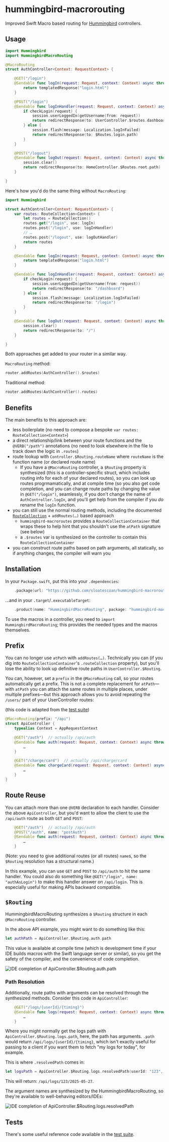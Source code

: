 # hummingbird-macrorouting

Improved Swift Macro based routing for [Hummingbird](https://hummingbird.codes) controllers.

## Usage

```swift
import Hummingbird
import HummingbirdMacroRouting

@MacroRouting
struct AuthController<Context: RequestContext> {

    @GET("/login")
    @Sendable func logIn(request: Request, context: Context) async throws -> Response {
        return templatedResponse("login.html")
    }

    @POST("/login")
    @Sendable func logInHandler(request: Request, context: Context) async throws -> Response {
        if checkLogin(request) {
            session.userLoggedIn(getUsername(from: request))
            return redirectResponse(to: UserController.$routes.dashboard.path)
        } else {
            session.flash(message: Localization.logInFailed)
            return redirectResponse(to: $Routes.login.path)
        }
    }

    @POST("/logout")
    @Sendable func logOut(request: Request, context: Context) async throws -> Response {
        session.clear()
        return redirectResponse(to: HomeController.$Routes.root.path)
    }

}
```

Here's how you'd do the same thing without `MacroRouting`:


```swift
import Hummingbird

struct AuthController<Context: RequestContext> {
    var routes: RouteCollection<Context> {
        let routes = RouteCollection()
        routes.get("/login", use: logIn)
        routes.post("/login", use: logInHandler)
        // …
        routes.post("/logout", use: logOutHandler)
        return routes
    }

    @Sendable func logIn(request: Request, context: Context) async throws -> Response {
        return templatedResponse("login.html")
    }

    @Sendable func logInHandler(request: Request, context: Context) async throws -> Response {
        if checkLogin(request) {
            session.userLoggedIn(getUsername(from: request))
            return redirectResponse(to: "/dashboard")
        } else {
            session.flash(message: Localization.logInFailed)
            return redirectResponse(to: "/login")
        }
    }

    @Sendable func logOut(request: Request, context: Context) async throws -> Response {
        session.clear()
        return redirectResponse(to: "/")
    }

}
```

Both approaches get added to your router in a similar way.

`MacroRouting` method:

```swift
router.addRoutes(AuthController().$routes)
```
Traditional method:

```swift
router.addRoutes(AuthController().routes)
```

## Benefits

The main benefits to this approach are:

- less boilerplate (no need to compose a bespoke `var routes: RouteCollection<Context>`)
- a direct relationship/link between your route functions and the `@VERB("/path")` annotations (no need to look elsewhere in the file to track down the logic in `.routes`)
- route lookup with `Controller.$Routing.routeName` where `routeName` is the function name (or declared route name)
  - If you have a `@MacroRouting` controller, a `$Routing` property is synthesized (this is a controller-specific struct, which includes routing info for each of your declared routes), so you can look up routes progrmamatically, and at compile time (so you also get code completion, and you can change route paths by changing the value in `@GET("/login")`, seamlessly, if you don't change the name of `AuthController.logIn`, and you'll get help from the compiler if you *do* rename the `logIn` function.
- you can still use the normal routing methods, including the documented [`RouteCollection`](https://docs.hummingbird.codes/2.0/documentation/hummingbird/routerguide#Route-Collections) + `addRoutes(…)` based approach
  - `hummingbird-macroroutes` provides a `RouteCollectionContainer` that wraps these to help hint that you shouldn't use the `atPath` signature (see below)
  - a `.$routes` var is synthesized on the controller to contain this `RouteCollectionContainer`
- you can construct route paths based on path arguments, all statically, so if anything changes, the compiler will warn you

## Installation

In your `Package.swift`, put this into your `.dependencies`:

```swift
    .package(url: "https://github.com/sloatescoan/hummingbird-macrorouting.git", from: "0.2.0")
```

…and in your `.target`/`.executableTarget`:

```swift
    .product(name: "HummingbirdMacroRouting", package: "hummingbird-macrorouting")
```

To use the macros in a controller, you need to `import HummingbirdMacroRouting`; this provides the needed types and the macros themselves.

## Prefix

You can no longer use `atPath` with `addRoutes(…)`. Technically you can (if you dig into `RouteCollectionContainer`'s `.routeCollection` property), but you'll lose the ability to look up definitive route paths in `UserController.$Routing`.

You can, however, set a `prefix` in the `@MacroRouting` call, so your routes automatically get a prefix. This is not a complete replacement for `atPath`—with `atPath` you can attach the same routes in multiple places, under multiple prefixes—but this approach allows you to avoid repeating the `/users/` part of your UserController routes:

(this code is adapted from the [test suite](https://github.com/sloatescoan/hummingbird-macrorouting/tree/main/Tests))

```swift
@MacroRouting(prefix: "/api")
struct ApiController {
    typealias Context = AppRequestContext

    @GET("/auth")  // actually /api/auth
    @Sendable func auth(request: Request, context: Context) async throws -> Response {
        …
    }

    @GET("/charge/card")  // actually /api/charge/card
    @Sendable func chargeCard(request: Request, context: Context) async throws -> Response {
        …
    }
}
```

## Route Reuse

You can attach more than one `@VERB` declaration to each handler. Consider the above `ApiController`, but you'd want to allow the client to use the `/api/auth` route as both `GET` and `POST`:

```swift
    @GET("/auth")  // actually /api/auth
    @POST("/auth", name: "postAuth")
    @Sendable func auth(request: Request, context: Context) async throws -> Response {
        …
    }
```

(Note: you need to give additional routes (or all routes) `name`s, so the `$Routing` resolution has a structural name.)

In this example, you can use `GET` and `POST` to `/api/auth` to hit the same handler. You could also do something like `@GET("/login", name: "authAsLogin")` to make this handler answer on `/api/login`. This is especially useful for making APIs backward compatible.

## `$Routing`

HummingbirdMacroRouting synthesizes a `$Routing` structure in each `@MacroRouting` controller.

In the above API example, you might want to do something like this:

```swift
let authPath = ApiController.$Routing.auth.path
```

This value is available at compile time (which is development time if your IDE builds macros with the Swift language server or similar), so you get the safety of the compiler, and the convenience of code completion.

![IDE completion of `ApiController.$Routing.auth.path`](https://files.scoat.es/Ur5HUZ0h2p.gif)

### Path Resolution

Additionally, route paths with arguments can be resolved through the synthesized methods. Consider this code in `ApiController`:

```swift
    @GET("/logs/{userId}/{timing}")
    @Sendable func logs(request: Request, context: Context) async throws -> Response {
        …
    }
```

Where you might normally get the logs path with `ApiController.$Routing.logs.path`, here, the path has arguments. `.path` would return `/api/logs/{userId}/{timing}`, which isn't exactly useful for passing to a client if you want them to fetch "my logs for today", for example.

This is where `.resolvedPath` comes in:

```swift
let logsPath = ApiController.$Routing.logs.resolvedPath(userId: "123", timing: "2025-05-27")
```

This will return: `/api/logs/123/2025-05-27`.

The argument names are synthesized by the HummingbirdMacroRouting, so they're available to well-behaving editors/IDEs:

![IDE completion of `ApiController.$Routing.logs.resolvedPath`](https://files.scoat.es/IKYWGNmUCq.gif)

## Tests

There's some useful reference code available in the [test suite](https://github.com/sloatescoan/hummingbird-macrorouting/tree/main/Tests).
